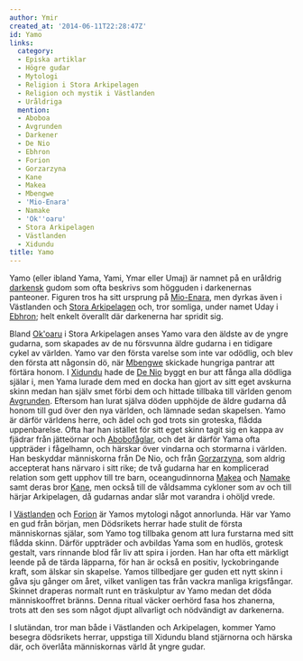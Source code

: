 ```yaml
---
author: Ymir
created_at: '2014-06-11T22:28:47Z'
id: Yamo
links:
  category:
  - Episka artiklar
  - Högre gudar
  - Mytologi
  - Religion i Stora Arkipelagen
  - Religion och mystik i Västlanden
  - Uråldriga
  mention:
  - Aboboa
  - Avgrunden
  - Darkener
  - De Nio
  - Ebhron
  - Forion
  - Gorzarzyna
  - Kane
  - Makea
  - Mbengwe
  - 'Mio-Enara'
  - Namake
  - 'Ok''oaru'
  - Stora Arkipelagen
  - Västlanden
  - Xidundu
title: Yamo
---
```


Yamo (eller ibland Yama, Yami, Ymar eller Umaj) är namnet på en uråldrig [darkensk] gudom som ofta
beskrivs som högguden i darkenernas panteoner. Figuren tros ha sitt ursprung på [Mio-Enara], men
dyrkas även i Västlanden och [Stora Arkipelagen] och, tror somliga, under namet Uday i [Ebhron];
helt enkelt överallt där darkenerna har spridit sig.

Bland [Ok'oaru] i Stora Arkipelagen anses Yamo vara den äldste av de yngre gudarna, som skapades av
de nu försvunna äldre gudarna i en tidigare cykel av världen. Yamo var den första varelse som inte
var odödlig, och blev den första att någonsin dö, när [Mbengwe] skickade hungriga pantrar att
förtära honom. I [Xidundu] hade de [De Nio] byggt en bur att fånga alla dödliga själar i, men Yama
lurade dem med en docka han gjort av sitt eget avskurna skinn medan han själv smet förbi dem och
hittade tillbaka till världen genom [Avgrunden]. Eftersom han lurat själva döden upphöjde de äldre
gudarna då honom till gud över den nya världen, och lämnade sedan skapelsen. Yamo är därför världens
herre, och ädel och god trots sin groteska, flådda uppenbarelse. Ofta har han istället för sitt eget
skinn tagit sig en kappa av fjädrar från jätteörnar och [Abobofåglar], och det är därför Yama ofta
uppträder i fågelhamn, och härskar över vindarna och stormarna i världen. Han beskyddar människorna
från De Nio, och från [Gorzarzyna], som aldrig accepterat hans närvaro i sitt rike; de två gudarna
har en komplicerad relation som gett upphov till tre barn, oceangudinnorna [Makea] och [Namake] samt
deras bror [Kane], men också till de våldsamma cykloner som av och till härjar Arkipelagen, då
gudarnas andar slår mot varandra i ohöljd vrede.

I [Västlanden] och [Forion] är Yamos mytologi något annorlunda. Här var Yamo en gud från början, men
Dödsrikets herrar hade stulit de första människornas själar, som Yamo tog tillbaka genom att lura
furstarna med sitt flådda skinn. Därför uppträder och avbildas Yama som en hudlös, grotesk gestalt,
vars rinnande blod får liv att spira i jorden. Han har ofta ett märkligt leende på de tärda
läpparna, för han är också en positiv, lyckobringande kraft, som älskar sin skapelse. Yamos
tillbedjare ger guden ett nytt skinn i gåva sju gånger om året, vilket vanligen tas från vackra
manliga krigsfångar. Skinnet draperas normalt runt en träskulptur av Yamo medan det döda
människooffret bränns. Denna ritual väcker oerhörd fasa hos zhanerna, trots att den ses som något
djupt allvarligt och nödvändigt av darkenerna.

I slutändan, tror man både i Västlanden och Arkipelagen, kommer Yamo besegra dödsrikets herrar,
uppstiga till Xidundu bland stjärnorna och härska där, och överlåta människornas värld åt yngre
gudar.

  [darkensk]: Darkener
  [Mio-Enara]: Mio-Enara
  [Stora Arkipelagen]: Stora_Arkipelagen
  [Ebhron]: Ebhron
  [Ok'oaru]: Okoaru
  [Mbengwe]: Mbengwe
  [Xidundu]: Xidundu
  [De Nio]: De_Nio
  [Avgrunden]: Avgrunden
  [Abobofåglar]: Aboboa
  [Gorzarzyna]: Gorzarzyna
  [Makea]: Makea
  [Namake]: Namake
  [Kane]: Kane
  [Västlanden]: Västlanden
  [Forion]: Forion
